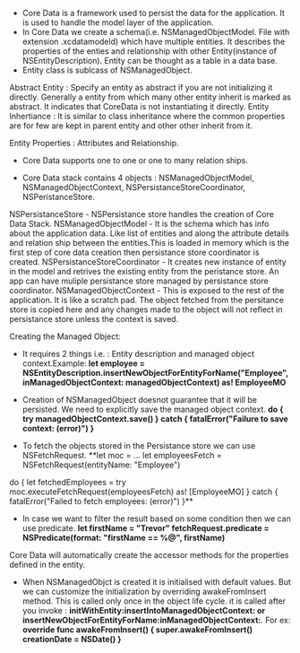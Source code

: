 - Core Data is a framework used to persist the data for the application. It is used to handle the model layer of the application.
- In Core Data we create a schema(i.e. NSManagedObjectModel. File with extension .xcdatamodeld) which have multiple entities. It describes the properties of the enties and relationship with other Entity(instance of NSEntityDescription). Entity can be thought as a table in a data base.
- Entity class is sublcass of NSManagedObject.

Abstract Entity : Specify an entity as abstract if you are not initializing it directly. Generally a entity from which many other entity inherit is marked as abstract. It indicates that CoreData is not instantiating it directly.
Entity Inhertiance : It is similar to class inheritance where the common properties are for few are kept in parent entity and other other inherit from it.

Entity Properties : Attributes and Relationship.
- Core Data supports one to one or one to many relation ships.

- Core Data stack contains 4 objects : NSManagedObjectModel, NSManagedObjectContext, NSPersistanceStoreCoordinator, NSPeristanceStore.

NSPersistanceStore - NSPersistance store handles the creation of Core Data Stack.
NSManagedObjectModel - It is the schema which has info about the application data. Like list of entities and along the attribute details and relation ship between the entities.This is loaded in memory which is the first step of core data creation then persistance store coordinator is created.
NSPersistanceStoreCoordinator - It creates new instance of entity in the model and retrives the existing entity from the peristance store. An app can have muliple persistance store managed by persistance store coordinator.
NSManagedObjectContext - This is exposed to the rest of the application. It is like a scratch pad. The object fetched from the persitance store is copied here and any changes made to the object will not reflect in persistance store unless the context is saved.

Creating the Managed Object:
- It requires 2 things i.e. : Entity description and managed object context.Example: 
**let employee = NSEntityDescription.insertNewObjectForEntityForName("Employee", inManagedObjectContext: managedObjectContext) as! EmployeeMO**


- Creation of NSManagedObject doesnot guarantee that it will be persisted. We need to explicitly save the managed object context.
**do {
    try managedObjectContext.save()
} catch {
    fatalError("Failure to save context: \(error)")
}**


- To fetch the objects stored in the Persistance store we can use NSFetchRequest.
**let moc = …
let employeesFetch = NSFetchRequest(entityName: "Employee")
 
do {
    let fetchedEmployees = try moc.executeFetchRequest(employeesFetch) as! [EmployeeMO]
} catch {
    fatalError("Failed to fetch employees: \(error)")
}**


- In case we want to filter the result based on some condition then we can use predicate.
**let firstName = "Trevor"
fetchRequest.predicate = NSPredicate(format: "firstName == %@", firstName)**

Core Data will automatically create the accessor methods for the properties defined in the entity.

- When NSManagedObjct is created it is initialised with default values. But we can customize the initialization by overriding awakeFromInsert method. This is called only once in the object life cycle. it is called after you invoke : **initWithEntity:insertIntoManagedObjectContext: or insertNewObjectForEntityForName:inManagedObjectContext:**.
For ex:
**override func awakeFromInsert() {
    super.awakeFromInsert()
    creationDate = NSDate()
}**
